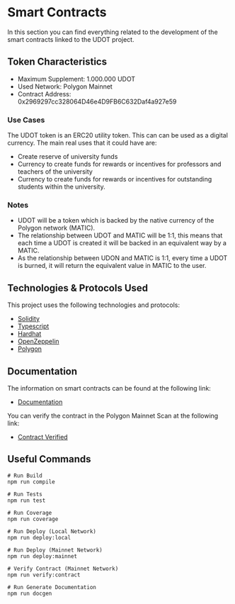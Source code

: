 # Smart Contracts

In this section you can find everything related to the development of the smart contracts linked to the UDOT project.

## Token Characteristics

- Maximum Supplement: 1.000.000 UDOT
- Used Network: Polygon Mainnet
- Contract Address: 0x2969297cc328064D46e4D9FB6C632Daf4a927e59

### Use Cases

The UDOT token is an ERC20 utility token. This can can be used as a digital currency. The main real uses that it could have are:

- Create reserve of university funds
- Currency to create funds for rewards or incentives for professors and teachers of the university
- Currency to create funds for rewards or incentives for outstanding students within the university.

### Notes

- UDOT will be a token which is backed by the native currency of the Polygon network (MATIC).
- The relationship between UDOT and MATIC will be 1:1, this means that each time a UDOT is created it will be backed in an equivalent way by a MATIC.
- As the relationship between UDON and MATIC is 1:1, every time a UDOT is burned, it will return the equivalent value in MATIC to the user.

## Technologies & Protocols Used

This project uses the following technologies and protocols:
* [Solidity](https://docs.soliditylang.org/en/v0.8.23/)
* [Typescript](https://www.typescriptlang.org/docs/)
* [Hardhat](https://hardhat.org/docs)
* [OpenZeppelin](https://docs.openzeppelin.com/)
* [Polygon](https://docs.polygon.technology/) 

## Documentation

The information on smart contracts can be found at the following link:
* [Documentation](https://github.com/Ljrr3045/web3-udo-monorepo/blob/master/packages/smart-contracts/docs/index.md)

You can verify the contract in the Polygon Mainnet Scan at the following link:
* [Contract Verified](https://polygonscan.com/address/0x2969297cc328064D46e4D9FB6C632Daf4a927e59#code)

## Useful Commands

```
# Run Build
npm run compile

# Run Tests
npm run test

# Run Coverage
npm run coverage

# Run Deploy (Local Network)
npm run deploy:local

# Run Deploy (Mainnet Network)
npm run deploy:mainnet

# Verify Contract (Mainnet Network)
npm run verify:contract

# Run Generate Documentation
npm run docgen
```
